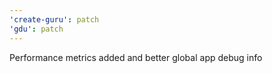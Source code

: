 ```yaml
---
'create-guru': patch
'gdu': patch
---
```


Performance metrics added and better global app debug info

